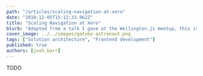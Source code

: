 ```yaml
---
path: "/articles/scaling-navigation-at-xero"
date: "2018-12-05T15:12:33.962Z"
title: "Scaling Navigation at Xero"
blurb: "Adapted from a talk I gave at the Wellington.js meetup, this is how we replaced the Navigation on Xero's main product"
cover_image: ../../images/gatsby-astronaut.png
tags: ["Solution architecture", "Frontend development"]
published: true
authors: [josh_barr]
---
```


TODO
